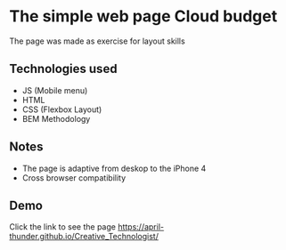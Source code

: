 
# The simple web page Cloud budget

The page was made as exercise for layout skills

## Technologies used

- JS (Mobile menu)
- HTML
- CSS (Flexbox Layout)
- BEM Methodology

## Notes

- The page is adaptive from deskop to the iPhone 4
- Сross browser compatibility
## Demo

Click the link to see the page https://april-thunder.github.io/Creative_Technologist/



